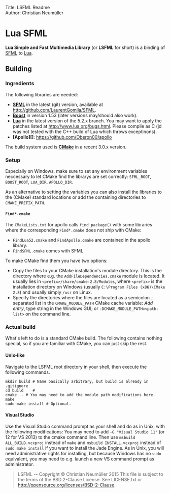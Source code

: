 Title:  LSFML Readme  
Author: Christian Neumüller  

Lua SFML
========

**Lua Simple and Fast Multimedia Library** (or **LSFML** for short) is a binding
of [SFML][] to [Lua][].



Building
--------

### Ingredients ###

The following libraries are needed:

- **[SFML][]** in the latest (git) version, available at
  <http://github.com/LaurentGomila/SFML>.
- **[Boost][]** in version 1.53 (later versions may/should also work).
- **[Lua][]** in the latest version of the 5.2.x branch. You may want to apply
  the patches listed at <http://www.lua.org/bugs.html>. Please compile as C
  (jd was not tested with the C++ build of Lua which throws exceptinons).
- **[Apollo][]**: <https://github.com/Oberon00/apollo>

The build system used is **[CMake][]** in a recent 3.0.x version.



### Setup ###

Especially on Windows, make sure to set any environment variables neccessary to
let CMake find the librarys are set correctly: `SFML_ROOT`, `BOOST_ROOT`,
`LUA_DIR`, `APOLLO_DIR`.

As an alternative to setting the variables you can also install the libraries
to the (CMake) standard locations or add the containing directories to
`CMAKE_PREFIX_PATH`.


#### `Find*.cmake` ####
The `CMakeLists.txt` for apollo calls `find_package()` with some libraries where
the corresponding `Find*.cmake` does not ship with CMake:

* `FindLua52.cmake` and `FindApollo.cmake` are contained in the apollo library.
* `FindSFML.cmake` comes with SFML

To make CMake find them you have two options:

* Copy the files to your CMake installation's module directory. This is the
  directory where e.g. the `AddFileDependencies.cmake` module is located. It
  usually lies in `<prefix>/share/cmake-2.8/Modules`, where `<prefix>` is the
  installation directory on Windows (usually
  `C:\Program Files (x86)\CMake 2.8`) and usually simply `/usr` on Linux.
* <a name=setcmakevar></a>Specify the directories where the files are located
  as a semicolon `;` separated list in the `CMAKE_MODULE_PATH` CMake cache
  variable: *Add entry*, type string in the Windows GUI;
  or `-DCMAKE_MODULE_PATH=<path-list>` on the command line.

### Actual build ###

What's left to do is a standard CMake build. The following contains nothing
special, so if you are familiar with CMake, you can just skip the rest.

#### Unix-like ####

Navigate to the LSFML root directory in your shell, then execute the following
commands.

    mkdir build # Name basically arbitrary, but build is already in .gitignore
    cd build    #
    cmake .. # You may need to add the module path modifications here.
    make
    sudo make install # Optional.
    
#### Visual Studio ####

Use the Visual Studio command prompt as your shell and do as in Unix, with the
following modifications: You may need to add `-G "Visual Studio 11"` (or 12 for
VS 2013) to the cmake command line. Then use `msbuild ALL_BUILD.vcxproj` instead
of `make` and `msbuild INSTALL.vcxproj` instead of `sudo make install` if you
want to install the Jade Engine. As in Unix, you will need administrative rights
for installing, but because Windows has no `sudo` equivalent, you may need to
e.g.  launch a new VS command prompt as administrator.


> LSFML -- Copyright © Christian Neumüller 2015
> This file is subject to the terms of the BSD 2-Clause License.
> See LICENSE.txt or http://opensource.org/licenses/BSD-2-Clause.

[Lua]: http://www.lua.org/
[SFML]: http:/sfml-dev.org/
[Boost]: http://www.boost.org/
[Luabind]: http://www.rasterbar.com/products/luabind.html
[CMake]: http://www.cmake.org/
